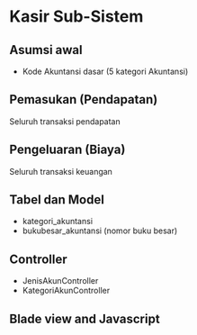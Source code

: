 # Kasir Sub-Sistem

## Asumsi awal
- Kode Akuntansi dasar (5 kategori Akuntansi)

## Pemasukan (Pendapatan)
<p>Seluruh transaksi pendapatan</p>

## Pengeluaran (Biaya)
<p>Seluruh transaksi keuangan</p>

## Tabel dan Model
- kategori_akuntansi
- bukubesar_akuntansi (nomor buku besar)

## Controller
- JenisAkunController
- KategoriAkunController

## Blade view and Javascript
